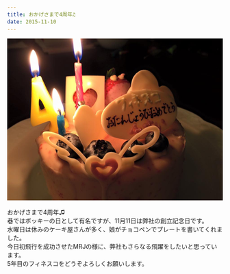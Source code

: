 ```yaml
---
title: おかげさまで4周年♫
date: 2015-11-10
---
```



![](/images/uploads/20151111blog_orig.jpg)

おかげさまで4周年♫  
巷ではポッキーの日として有名ですが、11月11日は弊社の創立記念日です。  
水曜日は休みのケーキ屋さんが多く、娘がチョコペンでプレートを書いてくれました。  
今日初飛行を成功させたMRJの様に、弊社もさらなる飛躍をしたいと思っています。  
5年目のフィネスコをどうぞよろしくお願いします。
